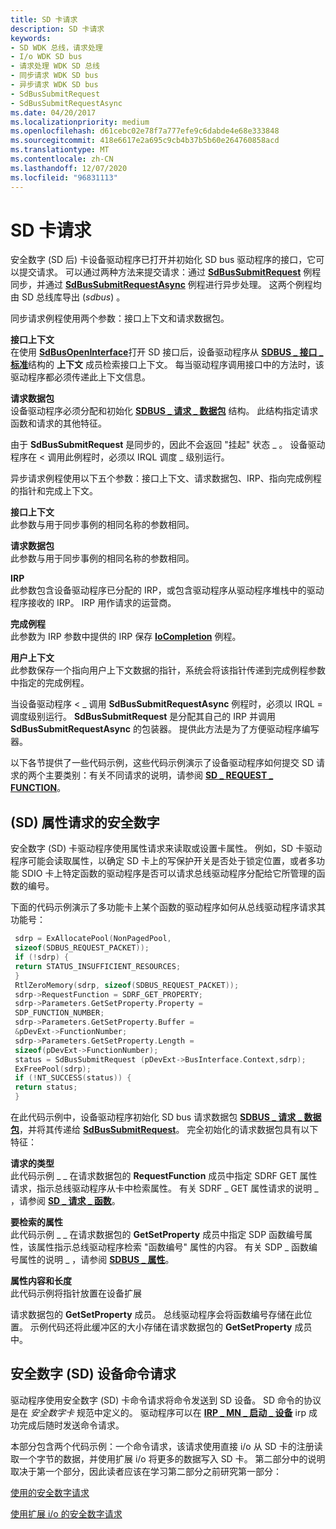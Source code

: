 ```yaml
---
title: SD 卡请求
description: SD 卡请求
keywords:
- SD WDK 总线，请求处理
- I/o WDK SD bus
- 请求处理 WDK SD 总线
- 同步请求 WDK SD bus
- 异步请求 WDK SD bus
- SdBusSubmitRequest
- SdBusSubmitRequestAsync
ms.date: 04/20/2017
ms.localizationpriority: medium
ms.openlocfilehash: d61cebc02e78f7a777efe9c6dabde4e68e333848
ms.sourcegitcommit: 418e6617e2a695c9cb4b37b5b60e264760858acd
ms.translationtype: MT
ms.contentlocale: zh-CN
ms.lasthandoff: 12/07/2020
ms.locfileid: "96831113"
---
```

# <a name="sd-card-requests"></a>SD 卡请求


安全数字 (SD 后) 卡设备驱动程序已打开并初始化 SD bus 驱动程序的接口，它可以提交请求。 可以通过两种方法来提交请求：通过 [**SdBusSubmitRequest**](/windows-hardware/drivers/ddi/ntddsd/nf-ntddsd-sdbussubmitrequest) 例程同步，并通过 [**SdBusSubmitRequestAsync**](/windows-hardware/drivers/ddi/ntddsd/nf-ntddsd-sdbussubmitrequestasync) 例程进行异步处理。 这两个例程均由 SD 总线库导出 (*sdbus*) 。

同步请求例程使用两个参数：接口上下文和请求数据包。

<a href="" id="interface-context"></a>**接口上下文**  
在使用 [**SdBusOpenInterface**](/windows-hardware/drivers/ddi/ntddsd/nf-ntddsd-sdbusopeninterface)打开 SD 接口后，设备驱动程序从 [**SDBUS \_ 接口 \_ 标准**](/previous-versions/windows/hardware/drivers/ff537923(v=vs.85))结构的 **上下文** 成员检索接口上下文。 每当驱动程序调用接口中的方法时，该驱动程序都必须传递此上下文信息。

<a href="" id="request-packet"></a>**请求数据包**  
设备驱动程序必须分配和初始化 [**SDBUS \_ 请求 \_ 数据包**](/previous-versions/windows/hardware/drivers/ff537931(v=vs.85)) 结构。 此结构指定请求函数和请求的其他特征。

由于 **SdBusSubmitRequest** 是同步的，因此不会返回 "挂起" 状态 \_ 。 设备驱动程序在 &lt; 调用此例程时，必须以 IRQL 调度 \_ 级别运行。

异步请求例程使用以下五个参数：接口上下文、请求数据包、IRP、指向完成例程的指针和完成上下文。

<a href="" id="interface-context"></a>**接口上下文**  
此参数与用于同步事例的相同名称的参数相同。

<a href="" id="request-packet"></a>**请求数据包**  
此参数与用于同步事例的相同名称的参数相同。

<a href="" id="irp"></a>**IRP**  
此参数包含设备驱动程序已分配的 IRP，或包含驱动程序从驱动程序堆栈中的驱动程序接收的 IRP。 IRP 用作请求的运营商。

<a href="" id="completion-routine"></a>**完成例程**  
此参数为 IRP 参数中提供的 IRP 保存 [**IoCompletion**](/windows-hardware/drivers/ddi/wdm/nc-wdm-io_completion_routine) 例程。

<a href="" id="user-context"></a>**用户上下文**  
此参数保存一个指向用户上下文数据的指针，系统会将该指针传递到完成例程参数中指定的完成例程。

当设备驱动程序 &lt; \_ 调用 **SdBusSubmitRequestAsync** 例程时，必须以 IRQL = 调度级别运行。 **SdBusSubmitRequest** 是分配其自己的 IRP 并调用 **SdBusSubmitRequestAsync** 的包装器。 提供此方法是为了方便驱动程序编写器。

以下各节提供了一些代码示例，这些代码示例演示了设备驱动程序如何提交 SD 请求的两个主要类别：有关不同请求的说明，请参阅 [**SD \_ REQUEST \_ FUNCTION**](/windows-hardware/drivers/ddi/ntddsd/ne-ntddsd-sd_request_function)。

## <a name="secure-digital-sd-property-requests"></a> (SD) 属性请求的安全数字


安全数字 (SD) 卡驱动程序使用属性请求来读取或设置卡属性。 例如，SD 卡驱动程序可能会读取属性，以确定 SD 卡上的写保护开关是否处于锁定位置，或者多功能 SDIO 卡上特定函数的驱动程序是否可以请求总线驱动程序分配给它所管理的函数的编号。

下面的代码示例演示了多功能卡上某个函数的驱动程序如何从总线驱动程序请求其功能号：

```cpp
 sdrp = ExAllocatePool(NonPagedPool, 
 sizeof(SDBUS_REQUEST_PACKET));
 if (!sdrp) {
 return STATUS_INSUFFICIENT_RESOURCES;
 }
 RtlZeroMemory(sdrp, sizeof(SDBUS_REQUEST_PACKET));
 sdrp->RequestFunction = SDRF_GET_PROPERTY;
 sdrp->Parameters.GetSetProperty.Property = 
 SDP_FUNCTION_NUMBER;
 sdrp->Parameters.GetSetProperty.Buffer = 
 &pDevExt->FunctionNumber;
 sdrp->Parameters.GetSetProperty.Length = 
 sizeof(pDevExt->FunctionNumber);
 status = SdBusSubmitRequest (pDevExt->BusInterface.Context,sdrp);
 ExFreePool(sdrp);
 if (!NT_SUCCESS(status)) {
 return status;
 }
```

在此代码示例中，设备驱动程序初始化 SD bus 请求数据包 [**SDBUS \_ 请求 \_ 数据包**](/previous-versions/windows/hardware/drivers/ff537931(v=vs.85))，并将其传递给 [**SdBusSubmitRequest**](/windows-hardware/drivers/ddi/ntddsd/nf-ntddsd-sdbussubmitrequest)。 完全初始化的请求数据包具有以下特征：

<a href="" id="type-of-the-request"></a>**请求的类型**  
此代码示例 \_ \_ 在请求数据包的 **RequestFunction** 成员中指定 SDRF GET 属性请求，指示总线驱动程序从卡中检索属性。 有关 SDRF \_ GET 属性请求的说明 \_ ，请参阅 [**SD \_ 请求 \_ 函数**](/windows-hardware/drivers/ddi/ntddsd/ne-ntddsd-sd_request_function)。

<a href="" id="property-to-retrieve"></a>**要检索的属性**  
此代码示例 \_ \_ 在请求数据包的 **GetSetProperty** 成员中指定 SDP 函数编号属性，该属性指示总线驱动程序检索 "函数编号" 属性的内容。 有关 SDP \_ 函数编号属性的说明 \_ ，请参阅 [**SDBUS \_ 属性**](/windows-hardware/drivers/ddi/ntddsd/ne-ntddsd-sdbus_property)。

<a href="" id="property-contents-and-length"></a>**属性内容和长度**  
此代码示例将指针放置在设备扩展

请求数据包的 **GetSetProperty** 成员。 总线驱动程序会将函数编号存储在此位置。 示例代码还将此缓冲区的大小存储在请求数据包的 **GetSetProperty** 成员中。

## <a name="secure-digital-sd-device-command-requests"></a>安全数字 (SD) 设备命令请求


驱动程序使用安全数字 (SD) 卡命令请求将命令发送到 SD 设备。 SD 命令的协议是在 *安全数字卡* 规范中定义的。 驱动程序可以在 [**IRP \_ MN \_ 启动 \_ 设备**](../kernel/irp-mn-start-device.md) irp 成功完成后随时发送命令请求。

本部分包含两个代码示例：一个命令请求，该请求使用直接 i/o 从 SD 卡的注册读取一个字节的数据，并使用扩展 i/o 将更多的数据写入 SD 卡。 第二部分中的说明取决于第一个部分，因此读者应该在学习第二部分之前研究第一部分：

[使用的安全数字请求](/previous-versions/windows/hardware/drivers/ff538051(v=vs.85))

[使用扩展 i/o 的安全数字请求](/previous-versions/windows/hardware/drivers/ff538055(v=vs.85))

 

